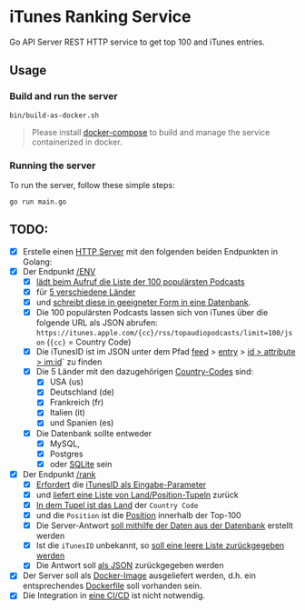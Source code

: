 # iTunes Ranking Service

Go API Server REST HTTP service to get top 100 and iTunes entries.

## Usage

### Build and run the server

```shell
bin/build-as-docker.sh
```

> Please install [docker-compose](https://docs.docker.com/compose/) to build and manage the service containerized in docker.

### Running the server

To run the server, follow these simple steps:

```shell
go run main.go
```

## TODO:

* [x] Erstelle einen [HTTP Server](main.go) mit den folgenden beiden Endpunkten in Golang:
* [x] Der Endpunkt [/ENV ](api/routers.go#L45) 
    * [x] [lädt beim Aufruf die Liste der 100 populärsten Podcasts](itunes/service.go#L35)  
    * [x] für [5 verschiedene Länder](itunes/country.go#L5)
    * [x] und [schreibt diese in geeigneter Form in eine Datenbank](itunes/service.go#L95).
    * [x] Die 100 populärsten Podcasts lassen sich von iTunes über die folgende URL als JSON
      abrufen: `https://itunes.apple.com/{cc}/rss/topaudiopodcasts/limit=100/json` (`{cc}` = Country Code)
    * [x] Die iTunesID ist im JSON unter dem Pfad [feed](itunes/feed.go) > [entry](itunes/entry.go) > [id > attribute > im:id](itunes/id.go)` zu finden
    * [x] Die 5 Länder mit den dazugehörigen [Country-Codes](itunes/country.go#L5) sind:
        * [x] USA (us)
        * [x] Deutschland (de)
        * [x] Frankreich (fr)
        * [x] Italien (it)
        * [x] und Spanien (es)
    * [x] Die Datenbank sollte entweder
      * [x] MySQL, 
      * [x] Postgres
      * [x] oder [SQLite](itunes/service.go#L24) sein
* [x] Der Endpunkt [/rank](api/routers.go#L38) 
  * [x] [Erfordert](api/api.go#L54) die [iTunesID als Eingabe-Parameter](api/routers.go#L38) 
  * [x] und [liefert eine Liste von Land/Position-Tupeln](api/api.go#L91) zurück
  * [x] [In dem Tupel ist das Land](itunes/service.go#L124) der `Country Code` 
  * [x] und die `Position` ist die [Position](itunes/rank-result.go) innerhalb der Top-100
  * [x] Die Server-Antwort [soll mithilfe der Daten aus der Datenbank](itunes/service.go#L116) erstellt werden
  * [x] Ist die `iTunesID` unbekannt, so [soll eine leere Liste zurückgegeben werden](api/api.go#L54)
  * [x] Die Antwort soll [als JSON](api/api.go#L46) zurückgegeben werden
* [x] Der Server soll als [Docker-Image](bin/build-as-docker.sh) ausgeliefert werden, d.h. ein entsprechendes [Dockerfile](Dockerfile) soll vorhanden sein. 
* [x] Die Integration in [eine CI/CD](.github/workflows/go.yml) ist nicht notwendig.
